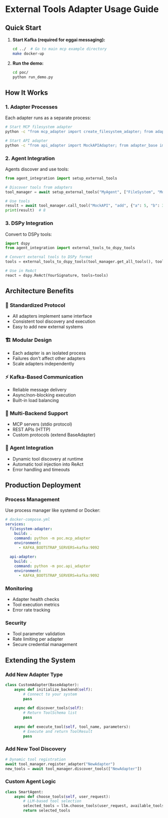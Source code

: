 # External Tools Adapter Usage Guide

## Quick Start

1. **Start Kafka (required for eggai messaging):**
   ```bash
   cd ../  # Go to main mcp example directory
   make docker-up
   ```

2. **Run the demo:**
   ```bash
   cd poc/
   python run_demo.py
   ```

## How It Works

### 1. Adapter Processes
Each adapter runs as a separate process:
```bash
# Start MCP filesystem adapter
python -c "from mcp_adapter import create_filesystem_adapter; from adapter_base import run_adapter; run_adapter(create_filesystem_adapter())"

# Start API adapter  
python -c "from api_adapter import MockAPIAdapter; from adapter_base import run_adapter; run_adapter(MockAPIAdapter())"
```

### 2. Agent Integration
Agents discover and use tools:
```python
from agent_integration import setup_external_tools

# Discover tools from adapters
tool_manager = await setup_external_tools("MyAgent", ["FileSystem", "MockAPI"])

# Use tools
result = await tool_manager.call_tool("MockAPI", "add", {"a": 5, "b": 3})
print(result)  # 8
```

### 3. DSPy Integration
Convert to DSPy tools:
```python
import dspy
from agent_integration import external_tools_to_dspy_tools

# Convert external tools to DSPy format
tools = external_tools_to_dspy_tools(tool_manager.get_all_tools(), tool_manager)

# Use in ReAct
react = dspy.ReAct(YourSignature, tools=tools)
```

## Architecture Benefits

### 🔄 **Standardized Protocol**
- All adapters implement same interface
- Consistent tool discovery and execution
- Easy to add new external systems

### 🏗️ **Modular Design**  
- Each adapter is an isolated process
- Failures don't affect other adapters
- Scale adapters independently

### ⚡ **Kafka-Based Communication**
- Reliable message delivery
- Async/non-blocking execution  
- Built-in load balancing

### 🔌 **Multi-Backend Support**
- MCP servers (stdio protocol)
- REST APIs (HTTP)
- Custom protocols (extend BaseAdapter)

### 🤖 **Agent Integration**
- Dynamic tool discovery at runtime
- Automatic tool injection into ReAct
- Error handling and timeouts

## Production Deployment

### Process Management
Use process manager like systemd or Docker:
```yaml
# docker-compose.yml
services:
  filesystem-adapter:
    build: .
    command: python -m poc.mcp_adapter
    environment:
      - KAFKA_BOOTSTRAP_SERVERS=kafka:9092
    
  api-adapter:
    build: .
    command: python -m poc.api_adapter  
    environment:
      - KAFKA_BOOTSTRAP_SERVERS=kafka:9092
```

### Monitoring
- Adapter health checks
- Tool execution metrics
- Error rate tracking

### Security
- Tool parameter validation
- Rate limiting per adapter
- Secure credential management

## Extending the System

### Add New Adapter Type
```python
class CustomAdapter(BaseAdapter):
    async def initialize_backend(self):
        # Connect to your system
        pass
        
    async def discover_tools(self):
        # Return ToolSchema list
        pass
        
    async def execute_tool(self, tool_name, parameters):
        # Execute and return ToolResult
        pass
```

### Add New Tool Discovery
```python
# Dynamic tool registration
await tool_manager.register_adapter("NewAdapter")
new_tools = await tool_manager.discover_tools(["NewAdapter"])
```

### Custom Agent Logic
```python
class SmartAgent:
    async def choose_tools(self, user_request):
        # LLM-based tool selection
        selected_tools = llm.choose_tools(user_request, available_tools)
        return selected_tools
```